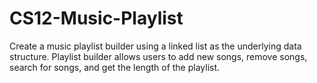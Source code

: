 # CS12-Music-Playlist
 Create a music playlist builder using a linked list as the underlying data structure. Playlist builder allows users to add new songs, remove songs, search for songs, and get the length of the playlist.
